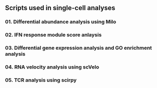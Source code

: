## Scripts used in single-cell analyses

### 01. Differential abundance analysis using Milo

### 02. IFN response module score anlaysis

### 03. Differential gene expression analysis and GO enrichment analysis

### 04. RNA velocity analysis using scVelo

### 05. TCR analysis using scirpy
